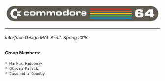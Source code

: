 ![Commodore 64 Audit](img/64.png)
****
###### Interface Design MAL Audit. Spring 2018

#### Group Members:

    * Markus Hudobnik
    * Olivia Pulick
    * Cassandra Goodby
